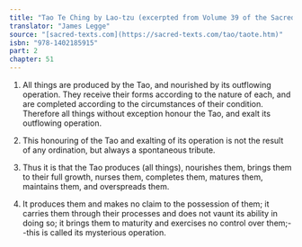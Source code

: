 ```yaml
---
title: "Tao Te Ching by Lao-tzu (excerpted from Volume 39 of the Sacred Books of the East.)"
translator: "James Legge"
source: "[sacred-texts.com](https://sacred-texts.com/tao/taote.htm)"
isbn: "978-1402185915"
part: 2
chapter: 51
---
```

1. All things are produced by the Tao, and nourished by its outflowing
operation. They receive their forms according to the nature of each,
and are completed according to the circumstances of their condition.
Therefore all things without exception honour the Tao, and exalt its
outflowing operation. 

2. This honouring of the Tao and exalting of its operation is not
the result of any ordination, but always a spontaneous tribute.

3. Thus it is that the Tao produces (all things), nourishes them,
brings them to their full growth, nurses them, completes them, matures
them, maintains them, and overspreads them. 

4. It produces them and makes no claim to the possession of them;
it carries them through their processes and does not vaunt its ability
in doing so; it brings them to maturity and exercises no control over
them;--this is called its mysterious operation.